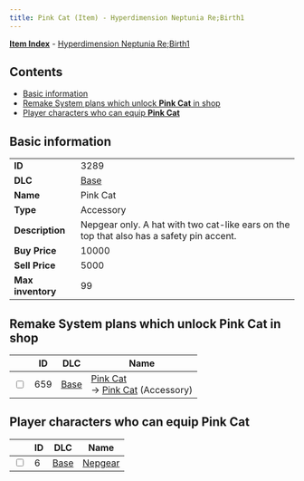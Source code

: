 ```yaml
---
title: Pink Cat (Item) - Hyperdimension Neptunia Re;Birth1
---
```


[**Item Index**](/neptunia/rb1/item/index.html) - [Hyperdimension Neptunia Re;Birth1](/neptunia/rb1)

## Contents

- [Basic information](#basic-information)
- [Remake System plans which unlock **Pink Cat** in shop](#remake-system-plans-which-unlock-pink-cat-in-shop)
- [Player characters who can equip **Pink Cat**](#player-characters-who-can-equip-pink-cat)
## Basic information

|   |   |
| -- | -- |
| **ID** | 3289 |
| **DLC** | [Base](/neptunia/rb1/dlc/1-base.html) |
| **Name** | Pink Cat |
| **Type** | Accessory |
| **Description** | Nepgear only. A hat with two cat-like ears on the top that also has a safety pin accent. |
| **Buy Price** | 10000 |
| **Sell Price** | 5000 |
| **Max inventory** | 99 |


## Remake System plans which unlock **Pink Cat** in shop

|    | ID | DLC | Name |
| -- | -- | --- | ---- |
| <input type="checkbox" id="rb1-remake-1-659" class="trackbox" /> | 659 | [Base](/neptunia/rb1/dlc/1-base.html) | [Pink Cat](/neptunia/rb1/remake/1-659-pink-cat.html)<br /> → [Pink Cat](/neptunia/rb1/item/1-3289-pink-cat.html) (Accessory) |


## Player characters who can equip **Pink Cat**

|    | ID | DLC | Name |
| -- | -- | --- | ---- |
| <input type="checkbox" id="rb1-player-1-6" class="trackbox" /> | 6 | [Base](/neptunia/rb1/dlc/1-base.html) | [Nepgear](/neptunia/rb1/player/1-6-nepgear.html) |
